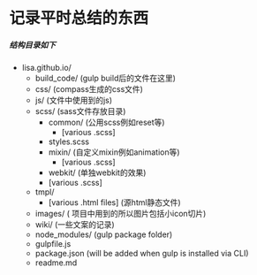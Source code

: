 #   记录平时总结的东西

##### 结构目录如下
* lisa.github.io/
	* build_code/ (gulp build后的文件在这里)
	* css/	(compass生成的css文件)
	* js/	(文件中使用到的js)
	* scss/	(sass文件存放目录)
	  * common/ (公用scss例如reset等)
	  	* [various .scss]
	  * styles.scss
	  * mixin/ (自定义mixin例如animation等)
	  	* [various .scss]
	  * webkit/ (单独webkit的效果)
	  * [various .scss]
	* tmpl/	
	  * [various .html files]  (源html静态文件)
	* images/    ( 项目中用到的所以图片包括小icon切片)
	* wiki/ (一些文案的记录)
	* node_modules/ (gulp package folder)
	* gulpfile.js
	* package.json (will be added when gulp is installed via CLI)
	* readme.md


